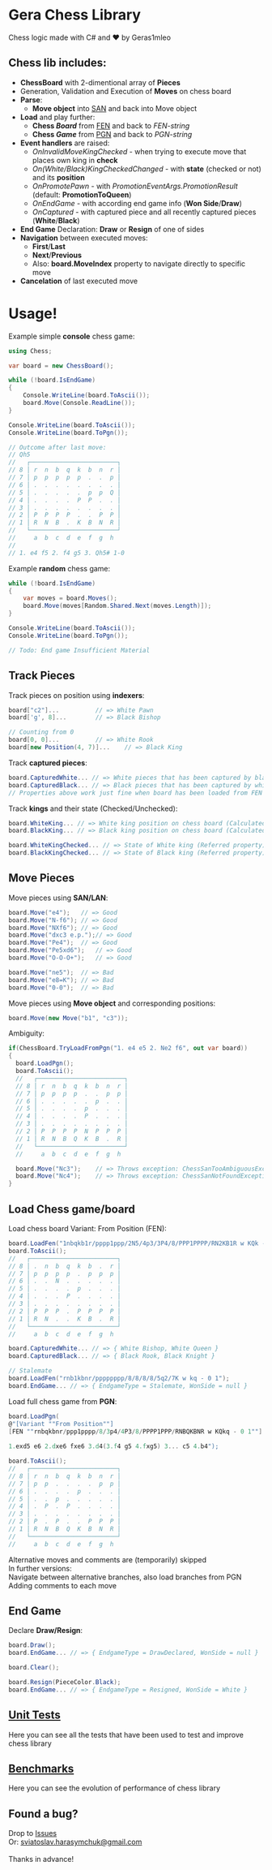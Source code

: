 # Gera Chess Library

Chess logic made with C# and &hearts; by Geras1mleo

## Chess lib includes:

- **ChessBoard** with 2-dimentional array of **Pieces**
- Generation, Validation and Execution of **Moves** on chess board
- **Parse**:
  - **Move object** into [SAN](https://www.chessprogramming.org/Algebraic_Chess_Notation#Standard_Algebraic_Notation_.28SAN.29) and back into Move object
- **Load** and play further:
  - **Chess _Board_** from [FEN](https://www.chessprogramming.org/Forsyth-Edwards_Notation) and back to *FEN-string*
  - **Chess _Game_** from [PGN](https://en.wikipedia.org/wiki/Portable_Game_Notation) and back to *PGN-string*
- **Event handlers** are raised:
  -  *OnInvalidMoveKingChecked* - when trying to execute move that places own king in **check**
  -  *On(White/Black)KingCheckedChanged* - with **state** (checked or not) and its **position**
  -  *OnPromotePawn* - with *PromotionEventArgs.PromotionResult* (default: **PromotionToQueen**)
  -  *OnEndGame* - with according end game info (**Won Side**/**Draw**)
  -  *OnCaptured* - with captured piece and all recently captured pieces (**White**/**Black**)
- **End Game** Declaration: **Draw** or **Resign** of one of sides
- **Navigation** between executed moves:
  - **First**/**Last**
  - **Next**/**Previous**
  - Also: **board.MoveIndex** property to navigate directly to specific move
- **Cancelation** of last executed move

# Usage!

Example simple **console** chess game:

```csharp
using Chess;

var board = new ChessBoard();

while (!board.IsEndGame)
{
    Console.WriteLine(board.ToAscii());
    board.Move(Console.ReadLine());
}

Console.WriteLine(board.ToAscii());
Console.WriteLine(board.ToPgn());

// Outcome after last move:
// Qh5
//   ┌────────────────────────┐
// 8 │ r  n  b  q  k  b  n  r │
// 7 │ p  p  p  p  p  .  .  p │
// 6 │ .  .  .  .  .  .  .  . │
// 5 │ .  .  .  .  .  p  p  Q │
// 4 │ .  .  .  .  P  P  .  . │
// 3 │ .  .  .  .  .  .  .  . │
// 2 │ P  P  P  P  .  .  P  P │
// 1 │ R  N  B  .  K  B  N  R │
//   └────────────────────────┘
//     a  b  c  d  e  f  g  h  
//
// 1. e4 f5 2. f4 g5 3. Qh5# 1-0
```

Example **random** chess game:

```csharp
while (!board.IsEndGame)
{
    var moves = board.Moves();
    board.Move(moves[Random.Shared.Next(moves.Length)]);
}

Console.WriteLine(board.ToAscii());
Console.WriteLine(board.ToPgn());

// Todo: End game Insufficient Material
```

## Track Pieces

Track pieces on position using **indexers**:

```csharp
board["c2"]... 		  	// => White Pawn
board['g', 8]... 		// => Black Bishop

// Counting from 0
board[0, 0]...			// => White Rook
board[new Position(4, 7)]... 	// => Black King
```

Track **captured pieces**:

```csharp
board.CapturedWhite... // => White pieces that has been captured by black player
board.CapturedBlack... // => Black pieces that has been captured by white player
// Properties above work just fine when board has been loaded from FEN
```

Track **kings** and their state (Checked/Unchecked):

```csharp
board.WhiteKing... // => White king position on chess board (Calculated property)
board.BlackKing... // => Black king position on chess board (Calculated property)

board.WhiteKingChecked... // => State of White king (Referred property)
board.BlackKingChecked... // => State of Black king (Referred property)
```

## Move Pieces

Move pieces using **SAN/LAN**:

```csharp
board.Move("e4");	// => Good
board.Move("N-f6");	// => Good
board.Move("NXf6");	// => Good
board.Move("dxc3 e.p.");// => Good
board.Move("Pe4");	// => Good 
board.Move("Pe5xd6");	// => Good
board.Move("O-O-O+");	// => Good

board.Move("ne5");	// => Bad
board.Move("e8=K");	// => Bad
board.Move("0-0");	// => Bad
```

Move pieces using **Move object** and corresponding positions:

```csharp
board.Move(new Move("b1", "c3"));
```

Ambiguity:

```csharp
if(ChessBoard.TryLoadFromPgn("1. e4 e5 2. Ne2 f6", out var board))
{
  board.LoadPgn();
  board.ToAscii();
  //   ┌────────────────────────┐
  // 8 │ r  n  b  q  k  b  n  r │
  // 7 │ p  p  p  p  .  .  p  p │
  // 6 │ .  .  .  .  .  p  .  . │
  // 5 │ .  .  .  .  p  .  .  . │
  // 4 │ .  .  .  .  P  .  .  . │
  // 3 │ .  .  .  .  .  .  .  . │
  // 2 │ P  P  P  P  N  P  P  P │
  // 1 │ R  N  B  Q  K  B  .  R │
  //   └────────────────────────┘
  //     a  b  c  d  e  f  g  h  

  board.Move("Nc3"); 	// => Throws exception: ChessSanTooAmbiguousException. Both knights can move to c3
  board.Move("Nc4"); 	// => Throws exception: ChessSanNotFoundException. None of knights can move to c3
}
```

## Load Chess game/board

Load chess board Variant: From Position (FEN):

```csharp
board.LoadFen("1nbqkb1r/pppp1ppp/2N5/4p3/3P4/8/PPP1PPPP/RN2KB1R w KQk - 0 1");
board.ToAscii();
//   ┌────────────────────────┐
// 8 │ .  n  b  q  k  b  .  r │
// 7 │ p  p  p  p  .  p  p  p │
// 6 │ .  .  N  .  .  .  .  . │
// 5 │ .  .  .  .  p  .  .  . │
// 4 │ .  .  .  P  .  .  .  . │
// 3 │ .  .  .  .  .  .  .  . │
// 2 │ P  P  P  .  P  P  P  P │
// 1 │ R  N  .  .  K  B  .  R │
//   └────────────────────────┘
//     a  b  c  d  e  f  g  h  

board.CapturedWhite... // => { White Bishop, White Queen }
board.CapturedBlack... // => { Black Rook, Black Knight }

// Stalemate
board.LoadFen("rnb1kbnr/pppppppp/8/8/8/8/5q2/7K w kq - 0 1");
board.EndGame... // => { EndgameType = Stalemate, WonSide = null }
```

Load full chess game from **PGN**:

```csharp
board.LoadPgn(
@"[Variant ""From Position""]
[FEN ""rnbqkbnr/ppp1pppp/8/3p4/4P3/8/PPPP1PPP/RNBQKBNR w KQkq - 0 1""]
            
1.exd5 e6 2.dxe6 fxe6 3.d4(3.f4 g5 4.fxg5) 3... c5 4.b4");

board.ToAscii();
//   ┌────────────────────────┐
// 8 │ r  n  b  q  k  b  n  r │
// 7 │ p  p  .  .  .  .  p  p │
// 6 │ .  .  .  .  p  .  .  . │
// 5 │ .  .  p  .  .  .  .  . │
// 4 │ .  P  .  P  .  .  .  . │
// 3 │ .  .  .  .  .  .  .  . │
// 2 │ P  .  P  .  .  P  P  P │
// 1 │ R  N  B  Q  K  B  N  R │
//   └────────────────────────┘
//     a  b  c  d  e  f  g  h  
```

Alternative moves and comments are (temporarily) skipped<br/>
In further versions:<br/>
Navigate between alternative branches, also load branches from PGN<br/>
Adding comments to each move<br/>

## End Game

Declare **Draw/Resign**:

```csharp
board.Draw();
board.EndGame... // => { EndgameType = DrawDeclared, WonSide = null }

board.Clear();

board.Resign(PieceColor.Black);
board.EndGame... // => { EndgameType = Resigned, WonSide = White }
```

## [Unit Tests](https://github.com/Geras1mleo/Chess/blob/master/ChessUnitTests/UnitTests.cs)
Here you can see all the tests that have been used to test and improve chess library

## [Benchmarks](https://github.com/Geras1mleo/Chess/blob/master/ChessBenchmarks/Benchmarks.cs)
Here you can see the evolution of performance of chess library

## Found a bug?

Drop to [Issues](https://github.com/Geras1mleo/Chess/issues)<br/>
Or: sviatoslav.harasymchuk@gmail.com<br/>
<br/>
Thanks in advance!
